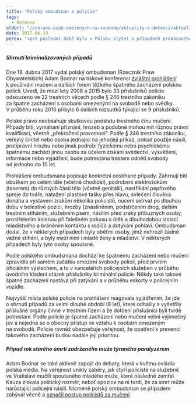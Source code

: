 ```yaml
---
title: "Polský ombudsman a policie"
tags:
  - Detence
oldUrl: "/ochrana-osob-omezenych-na-svobode/aktuality-z-detenci/aktuality-z-detenci-2017/polsky-ombudsman-a-policie/"
date: 2017-06-19
perex: "<p>V poslední době bylo v Polsku slyšet o případech prokázaného i domnělého špatného zacházení ze strany policie. Varovným hlas často patřil Adamu Bodnarovi, polskému ombudsmanovi, který vykonává rovněž mandát národního preventivního mechanismu.</p>"
---
```


<!-- imported from the old website -->

<h5>Shrnutí kriminalizovaných případů</h5> <p>Dne 19. dubna 2017 vydal polský ombudsman (Rzecznik Praw Obywatelskich) Adam Bodnar na tiskové konferenci <a href="https://www.rpo.gov.pl/pl/content/tortury-na-policji--rzecznik-praw-obywatelskich-wskazuje-jak-im-zapobiegac" target="_blank">zvláštní prohlášení</a> k používání mučení a dalších forem těžkého špatného zacházení polskou policií. Uvedl, že mezi lety 2008 a 2015 bylo 33 příslušníků policie odsouzeno ve 22 trestních věcech podle § 246 trestního zákoníku za špatné zacházení s osobami omezenými na svobodě nebo svědky. V průběhu roku 2016 přibylo 6 dalších rozsudků týkající se 9 příslušníků.</p> <p>Polské právo neobsahuje skutkovou podstatu trestného činu mučení. Případy bití, vymáhání přiznání, hrozeb a podobné mohou mít různou právní kvalifikaci, včetně „překročení pravomocí“. Podle § 246 trestního zákoníku, veřejný činitel nebo osoba jednající na jeho/její příkaz, pokud použije násilí, protiprávní hrozbu nebo jinak podrobí fyzickému nebo psychickému špatnému zachází jinou osobu za účelem získání svědectví, vysvětlení, informace nebo vyjádření, bude potrestána trestem odnětí svobody od jednoho do 10 let. </p> <p>Prohlášení ombudsmana popisuje konkrétní odstíhané případy. Zahrnují bití obuškem po celém těle (včetně chodidel), podrobení elektrošokům (taserem) do různých částí těla (včetně genitálií), nastříkání pepřového spreje do tváře, natažení plastové tašky přes hlavu, svlečení člověka donaha a vystavení zrakům několika policistů, nucení setrvat po dlouhou dobu v bolestivé pozici, hrozby (znásilněním, podstrčením drog, dalším trestním stíháním, služebním psem, násilím před zraky příbuzných osoby, prostřelením kolenou při falešném pokusu o útěk a dlouhodobou izolací mladistvého a bráněním kontaktu s rodiči) a dotýkání pohlaví. Ombudsman dodal, že v některých případech byly oběťmi osoby, jimž nehrozil žádné vážné stíhání, a byly mezi nimi i mladé ženy a mladiství. V některých případech byly tyto osoby spoutané.</p> <p>Podle polského ombudsmana dochází ke špatnému zacházení nebo mučení zpravidla při samém začátku omezení svobody policií, před prvním oficiálním výslechem, a to v kancelářích policejních služeben v průběhu úvodního kladení otázek příslušníky kriminální policie. Někdy také takové špatné zacházení nastává při zatýkání a v průběhu eskorty v policejním vozidle.</p> <p>Nejvyšší místa polské policie na prohlášení reagovala vyjádřením, že jde o shrnutí případů za velmi dlouhé období (8 let), které odhalily a vyšetřily příslušné orgány činné v trestním řízení a že dotčení příslušníci byli tvrdě potrestaní. Podle policie je špatné zacházení nebo mučení velmi výjimečný jev a nejedná se o obecný přístup ve vztahu k osobám omezeným na svobodě. Policie rovněž ubezpečuje veřejnost, že opatření k prevenci takového zacházení budou nadále její prioritou.</p> <h5>Případ rok starého úmrtí zadrženého muže týraného paralyzérem</h5> <p>Adam Bodnar se také aktivně zapojil do debaty, která v květnu ovládla polská média. Na veřejnost unikly záběry, jak čtyři policisté na služebně ve Vratislavi mučili spoutaného mladého muže, které následně zemřel. Kauza získala politický rozměr, neboť opozice na ní tvrdí, že za smrt může narůstající policejní násilí. Nicméně polský ombudsman se případem zabýval věcně a <a href="https://www.rpo.gov.pl/en/content/%E2%80%9Edeath-police-station%E2%80%9D-%E2%80%93-shocking-case-torture" target="_blank">označil postup policistů za mučení</a>.</p>
